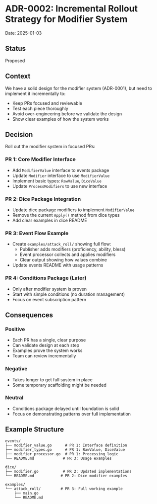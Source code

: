 # ADR-0002: Incremental Rollout Strategy for Modifier System

Date: 2025-01-03

## Status

Proposed

## Context

We have a solid design for the modifier system (ADR-0001), but need to implement it incrementally to:
- Keep PRs focused and reviewable
- Test each piece thoroughly
- Avoid over-engineering before we validate the design
- Show clear examples of how the system works

## Decision

Roll out the modifier system in focused PRs:

### PR 1: Core Modifier Interface
- Add `ModifierValue` interface to events package
- Update `Modifier` interface to use `ModifierValue`
- Implement basic types: `RawValue`, `DiceValue`
- Update `ProcessModifiers` to use new interface

### PR 2: Dice Package Integration  
- Update dice package modifiers to implement `ModifierValue`
- Remove the current `Apply()` method from dice types
- Add clear examples in dice README

### PR 3: Event Flow Example
- Create `examples/attack_roll/` showing full flow:
  - Publisher adds modifiers (proficiency, ability, bless)
  - Event processor collects and applies modifiers
  - Clear output showing how values combine
- Update events README with usage patterns

### PR 4: Conditions Package (Later)
- Only after modifier system is proven
- Start with simple conditions (no duration management)
- Focus on event subscription pattern

## Consequences

### Positive
- Each PR has a single, clear purpose
- Can validate design at each step
- Examples prove the system works
- Team can review incrementally

### Negative
- Takes longer to get full system in place
- Some temporary scaffolding might be needed

### Neutral
- Conditions package delayed until foundation is solid
- Focus on demonstrating patterns over full implementation

## Example Structure

```
events/
├── modifier_value.go      # PR 1: Interface definition
├── modifier_types.go      # PR 1: RawValue, DiceValue
├── modifier_processor.go  # PR 1: Processing logic
└── README.md             # PR 3: Usage examples

dice/
├── modifier.go           # PR 2: Updated implementations
└── README.md            # PR 2: Dice modifier examples

examples/
└── attack_roll/         # PR 3: Full working example
    ├── main.go
    └── README.md
```